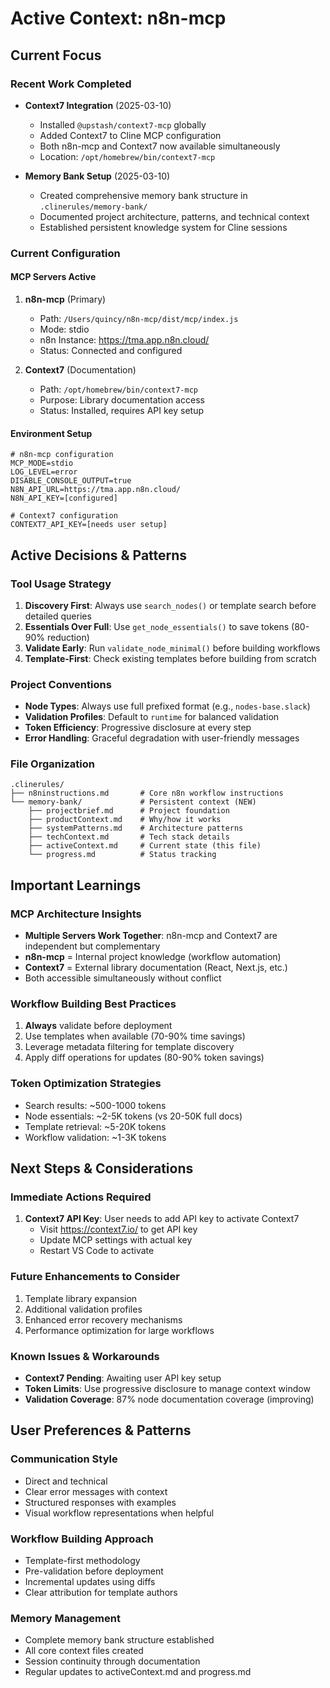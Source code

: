 # Active Context: n8n-mcp

## Current Focus

### Recent Work Completed
- **Context7 Integration** (2025-03-10)
  - Installed `@upstash/context7-mcp` globally
  - Added Context7 to Cline MCP configuration
  - Both n8n-mcp and Context7 now available simultaneously
  - Location: `/opt/homebrew/bin/context7-mcp`

- **Memory Bank Setup** (2025-03-10)
  - Created comprehensive memory bank structure in `.clinerules/memory-bank/`
  - Documented project architecture, patterns, and technical context
  - Established persistent knowledge system for Cline sessions

### Current Configuration

#### MCP Servers Active
1. **n8n-mcp** (Primary)
   - Path: `/Users/quincy/n8n-mcp/dist/mcp/index.js`
   - Mode: stdio
   - n8n Instance: https://tma.app.n8n.cloud/
   - Status: Connected and configured

2. **Context7** (Documentation)
   - Path: `/opt/homebrew/bin/context7-mcp`
   - Purpose: Library documentation access
   - Status: Installed, requires API key setup

#### Environment Setup
```env
# n8n-mcp configuration
MCP_MODE=stdio
LOG_LEVEL=error
DISABLE_CONSOLE_OUTPUT=true
N8N_API_URL=https://tma.app.n8n.cloud/
N8N_API_KEY=[configured]

# Context7 configuration
CONTEXT7_API_KEY=[needs user setup]
```

## Active Decisions & Patterns

### Tool Usage Strategy
1. **Discovery First**: Always use `search_nodes()` or template search before detailed queries
2. **Essentials Over Full**: Use `get_node_essentials()` to save tokens (80-90% reduction)
3. **Validate Early**: Run `validate_node_minimal()` before building workflows
4. **Template-First**: Check existing templates before building from scratch

### Project Conventions
- **Node Types**: Always use full prefixed format (e.g., `nodes-base.slack`)
- **Validation Profiles**: Default to `runtime` for balanced validation
- **Token Efficiency**: Progressive disclosure at every step
- **Error Handling**: Graceful degradation with user-friendly messages

### File Organization
```
.clinerules/
├── n8ninstructions.md       # Core n8n workflow instructions
└── memory-bank/             # Persistent context (NEW)
    ├── projectbrief.md      # Project foundation
    ├── productContext.md    # Why/how it works
    ├── systemPatterns.md    # Architecture patterns
    ├── techContext.md       # Tech stack details
    ├── activeContext.md     # Current state (this file)
    └── progress.md          # Status tracking
```

## Important Learnings

### MCP Architecture Insights
- **Multiple Servers Work Together**: n8n-mcp and Context7 are independent but complementary
- **n8n-mcp** = Internal project knowledge (workflow automation)
- **Context7** = External library documentation (React, Next.js, etc.)
- Both accessible simultaneously without conflict

### Workflow Building Best Practices
1. **Always** validate before deployment
2. Use templates when available (70-90% time savings)
3. Leverage metadata filtering for template discovery
4. Apply diff operations for updates (80-90% token savings)

### Token Optimization Strategies
- Search results: ~500-1000 tokens
- Node essentials: ~2-5K tokens (vs 20-50K full docs)
- Template retrieval: ~5-20K tokens
- Workflow validation: ~1-3K tokens

## Next Steps & Considerations

### Immediate Actions Required
1. **Context7 API Key**: User needs to add API key to activate Context7
   - Visit https://context7.io/ to get API key
   - Update MCP settings with actual key
   - Restart VS Code to activate

### Future Enhancements to Consider
1. Template library expansion
2. Additional validation profiles
3. Enhanced error recovery mechanisms
4. Performance optimization for large workflows

### Known Issues & Workarounds
- **Context7 Pending**: Awaiting user API key setup
- **Token Limits**: Use progressive disclosure to manage context window
- **Validation Coverage**: 87% node documentation coverage (improving)

## User Preferences & Patterns

### Communication Style
- Direct and technical
- Clear error messages with context
- Structured responses with examples
- Visual workflow representations when helpful

### Workflow Building Approach
- Template-first methodology
- Pre-validation before deployment
- Incremental updates using diffs
- Clear attribution for template authors

### Memory Management
- Complete memory bank structure established
- All core context files created
- Session continuity through documentation
- Regular updates to activeContext.md and progress.md
